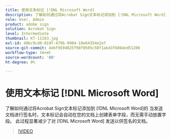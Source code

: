 ```yaml
---
title: 使用文本标记 [!DNL Microsoft Word]
description: 了解如何通过将Acrobat Sign文本标记添加到 [!DNL Microsoft Word]
role: User, Admin
product: adobe sign
solution: Acrobat Sign
level: Intermediate
thumbnail: KT-11163.jpg
exl-id: 48bc9cd0-019f-479b-9904-19e64354e2e7
source-git-commit: 4ebf9594025f98f0505c58f1ab43fb864ed51206
workflow-type: tm+mt
source-wordcount: '80'
ht-degree: 0%

---
```


# 使用文本标记 [!DNL Microsoft Word]

了解如何通过将Acrobat Sign文本标记添加到 [!DNL Microsoft Word]的 当发送文档进行签名时，文本标记会自动在您的文档上创建表单字段，而无需手动放置字段。 此过程显著减少了对 [!DNL Microsoft Word] 发送以供签名的文档。

>[!VIDEO](https://video.tv.adobe.com/v/3409482?quality=12&learn=on&hidetitle=true)
